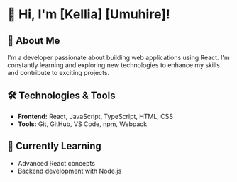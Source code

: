 # 👋 Hi, I'm [Kellia] [Umuhire]!

## 🚀 About Me
I'm a developer passionate about building web applications using React. I'm constantly learning and exploring new technologies to enhance my skills and contribute to exciting projects.

## 🛠️ Technologies & Tools
- **Frontend:** React, JavaScript, TypeScript, HTML, CSS
- **Tools:** Git, GitHub, VS Code, npm, Webpack

## 🌱 Currently Learning
- Advanced React concepts
- Backend development with Node.js

